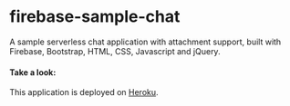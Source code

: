 # firebase-sample-chat

A sample serverless chat application with attachment support, built with Firebase, Bootstrap, HTML, CSS, Javascript and jQuery.

#### Take a look:

This application is deployed on [Heroku](https://firebase-sample-chat.herokuapp.com/firebase_chat.html).
